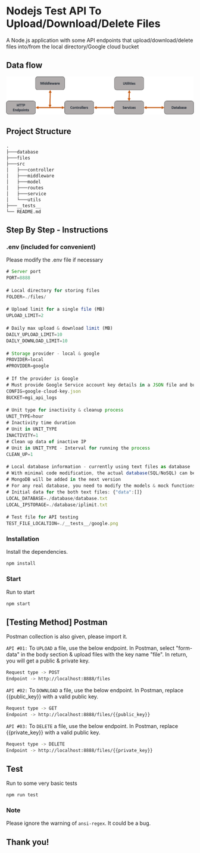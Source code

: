 # Nodejs Test API To Upload/Download/Delete Files
A Node.js application with some API endpoints that upload/download/delete files into/from the local directory/Google cloud bucket

## Data flow
![alt text](https://github.com/OsmanSujoy/REST_API_FILES/blob/master/Data%20Flow.png)

## Project Structure 
```
. 
├───database
├───files
├───src
│   ├───controller
│   ├───middleware
│   ├───model
│   ├───routes
│   ├───service
│   └───utils
├───__tests__
└── README.md
```

## Step By Step - Instructions 

### .env (included for convenient)
Please modify the .env file if necessary
```javascript
# Server port
PORT=8888

# Local directory for storing files 
FOLDER=./files/

# Upload limit for a single file (MB)
UPLOAD_LIMIT=2

# Daily max upload & download limit (MB)
DAILY_UPLOAD_LIMIT=10
DAILY_DOWNLOAD_LIMIT=10

# Storage provider - local & google
PROVIDER=local
#PROVIDER=google

# If the provider is Google
# Must provide Google Service account key details in a JSON file and bucket name
CONFIG=google-cloud-key.json
BUCKET=mgi_api_logs

# Unit type for inactivity & cleanup process
UNIT_TYPE=hour
# Inactivity time duration
# Unit in UNIT_TYPE
INACTIVITY=1
# Clean up data of inactive IP 
# Unit in UNIT_TYPE - Interval for running the process
CLEAN_UP=1

# Local database information - currently using text files as database
# With minimal code modification, the actual database(SQL/NoSQL) can be connected
# MongoDB will be added in the next version
# For any real database, you need to modify the models & mock functions in tests of the project
# Initial data for the both text files: {"data":[]}
LOCAL_DATABASE=./database/database.txt
LOCAL_IPSTORAGE=./database/iplimit.txt

# Test file for API testing
TEST_FILE_LOCALTION=./__tests__/google.png
```
### Installation
Install the dependencies. 
```bash
npm install
```
### Start
Run to start
```bash
npm start
```

## [Testing Method] Postman 
Postman collection is also given, please import it.

`API #01:` To `UPLOAD` a file, use the below endpoint. In Postman, select "form-data" in the body section & upload files with the key name "file". In return, you will get a public & private key.

```bash
Request type -> POST
Endpoint -> http://localhost:8888/files
```
`API #02:` To `DOWNLOAD` a file, use the below endpoint. In Postman, replace {{public_key}} with a valid public key.

```bash
Request type -> GET
Endpoint -> http://localhost:8888/files/{{public_key}}
```
`API #03:` To `DELETE` a file, use the below endpoint. In Postman, replace {{private_key}} with a valid public key.

```bash
Request type -> DELETE
Endpoint -> http://localhost:8888/files/{{private_key}}
```
## Test
Run to some very basic tests
```bash
npm run test
```

### Note
Please ignore the warning of `ansi-regex`. It could be a bug. 
## Thank you!
